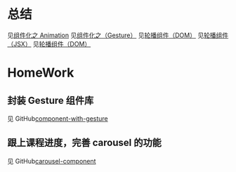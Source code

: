 # 总结
见[组件化之 Animation](https://www.yuque.com/wendraw/fe/component-with-animation)
见[组件化之（Gesture）](https://www.yuque.com/wendraw/fe/component-with-gesture)
见[轮播组件（DOM）](https://www.yuque.com/wendraw/fe/carousel-component-dom)
见[轮播组件（JSX）](https://www.yuque.com/wendraw/fe/carousel-component-jsx)
见[轮播组件（DOM）](https://www.yuque.com/wendraw/fe/carousel-component-sfc)

# HomeWork
## 封装 Gesture 组件库
见 GitHub[component-with-gesture](https://github.com/wendraw/component-with-gesture)

## 跟上课程进度，完善 carousel 的功能
见 GitHub[carousel-component](https://github.com/wendraw/carousel-component)
